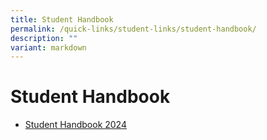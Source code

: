 ```yaml
---
title: Student Handbook
permalink: /quick-links/student-links/student-handbook/
description: ""
variant: markdown
---
```

# Student Handbook
- [Student Handbook 2024](/files/QTSS_Handbook_2024_FINAL.pdf)